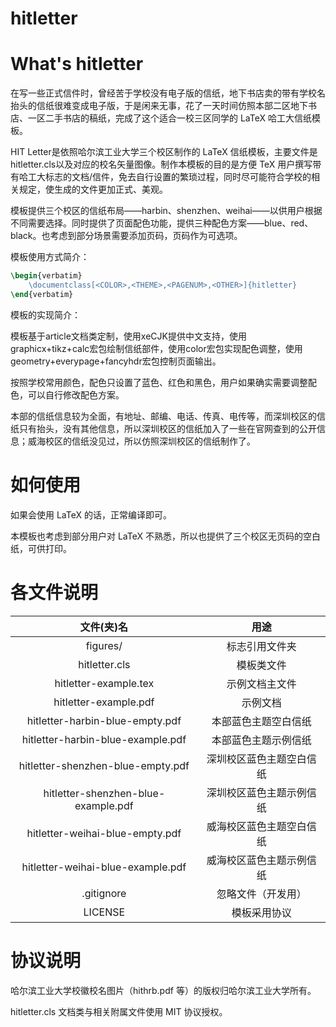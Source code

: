 # hitletter

# What's hitletter

在写一些正式信件时，曾经苦于学校没有电子版的信纸，地下书店卖的带有学校名抬头的信纸很难变成电子版，于是闲来无事，花了一天时间仿照本部二区地下书店、一区二手书店的稿纸，完成了这个适合一校三区同学的 LaTeX 哈工大信纸模板。

HIT Letter是依照哈尔滨工业大学三个校区制作的 LaTeX 信纸模板，主要文件是hitletter.cls以及对应的校名矢量图像。制作本模板的目的是方便 TeX 用户撰写带有哈工大标志的文档/信件，免去自行设置的繁琐过程，同时尽可能符合学校的相关规定，使生成的文件更加正式、美观。

模板提供三个校区的信纸布局——harbin、shenzhen、weihai——以供用户根据不同需要选择。同时提供了页面配色功能，提供三种配色方案——blue、red、black。也考虑到部分场景需要添加页码，页码作为可选项。

模板使用方式简介：

```tex
\begin{verbatim}
    \documentclass[<COLOR>,<THEME>,<PAGENUM>,<OTHER>]{hitletter}
\end{verbatim}
```


模板的实现简介：

模板基于article文档类定制，使用xeCJK提供中文支持，使用graphicx+tikz+calc宏包绘制信纸部件，使用color宏包实现配色调整，使用geometry+everypage+fancyhdr宏包控制页面输出。

按照学校常用颜色，配色只设置了蓝色、红色和黑色，用户如果确实需要调整配色，可以自行修改配色方案。

本部的信纸信息较为全面，有地址、邮编、电话、传真、电传等，而深圳校区的信纸只有抬头，没有其他信息，所以深圳校区的信纸加入了一些在官网查到的公开信息；威海校区的信纸没见过，所以仿照深圳校区的信纸制作了。

# 如何使用

如果会使用 LaTeX 的话，正常编译即可。

本模板也考虑到部分用户对 LaTeX 不熟悉，所以也提供了三个校区无页码的空白纸，可供打印。

# 各文件说明

| 文件(夹)名          | 用途 |
|:----:|:----:|
| figures/ | 标志引用文件夹 |
| hitletter.cls | 模板类文件 |
| hitletter-example.tex | 示例文档主文件 |
| hitletter-example.pdf | 示例文档 |
| hitletter-harbin-blue-empty.pdf | 本部蓝色主题空白信纸 |
| hitletter-harbin-blue-example.pdf | 本部蓝色主题示例信纸 |
| hitletter-shenzhen-blue-empty.pdf | 深圳校区蓝色主题空白信纸 |
| hitletter-shenzhen-blue-example.pdf | 深圳校区蓝色主题示例信纸 |
| hitletter-weihai-blue-empty.pdf | 威海校区蓝色主题空白信纸 |
| hitletter-weihai-blue-example.pdf | 威海校区蓝色主题示例信纸 |
| .gitignore| 忽略文件（开发用） |
| LICENSE | 模板采用协议 |

# 协议说明

哈尔滨工业大学校徽校名图片（hithrb.pdf 等）的版权归哈尔滨工业大学所有。

hitletter.cls 文档类与相关附属文件使用 MIT 协议授权。

